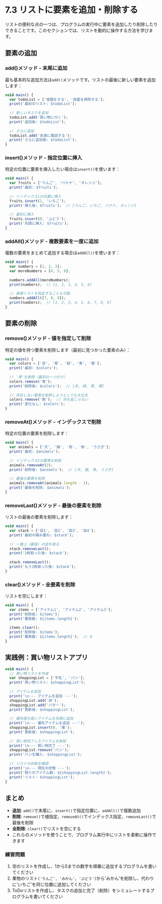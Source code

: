 # 7.3 リストに要素を追加・削除する

リストの便利な点の一つは、プログラムの実行中に要素を追加したり削除したりできることです。このセクションでは、リストを動的に操作する方法を学びます。

## 要素の追加

### add()メソッド - 末尾に追加

最も基本的な追加方法は`add()`メソッドです。リストの最後に新しい要素を追加します：

```javascript
void main() {
  var todoList = ['宿題をする', '部屋を掃除する'];
  print('最初のリスト: $todoList');
  
  // 新しいタスクを追加
  todoList.add('買い物に行く');
  print('追加後: $todoList');
  
  // さらに追加
  todoList.add('友達に電話する');
  print('さらに追加後: $todoList');
}
```

### insert()メソッド - 指定位置に挿入

特定の位置に要素を挿入したい場合は`insert()`を使います：

```javascript
void main() {
  var fruits = ['りんご', 'バナナ', 'オレンジ'];
  print('最初: $fruits');
  
  // インデックス1の位置に挿入
  fruits.insert(1, 'いちご');
  print('挿入後: $fruits');  // [りんご, いちご, バナナ, オレンジ]
  
  // 最初に挿入
  fruits.insert(0, 'ぶどう');
  print('先頭に挿入: $fruits');
}
```

### addAll()メソッド - 複数要素を一度に追加

複数の要素をまとめて追加する場合は`addAll()`を使います：

```javascript
void main() {
  var numbers = [1, 2, 3];
  var moreNumbers = [4, 5, 6];
  
  numbers.addAll(moreNumbers);
  print(numbers);  // [1, 2, 3, 4, 5, 6]
  
  // 直接リストを指定することも可能
  numbers.addAll([7, 8, 9]);
  print(numbers);  // [1, 2, 3, 4, 5, 6, 7, 8, 9]
}
```

## 要素の削除

### remove()メソッド - 値を指定して削除

特定の値を持つ要素を削除します（最初に見つかった要素のみ）：

```javascript
void main() {
  var colors = ['赤', '青', '緑', '青', '黄'];
  print('最初: $colors');
  
  // '青'を削除（最初の一つだけ）
  colors.remove('青');
  print('削除後: $colors');  // [赤, 緑, 青, 黄]
  
  // 存在しない要素を削除しようとしても大丈夫
  colors.remove('紫');  // 何も起こらない
  print('変化なし: $colors');
}
```

### removeAt()メソッド - インデックスで削除

特定の位置の要素を削除します：

```javascript
void main() {
  var animals = ['犬', '猫', '鳥', '魚', 'うさぎ'];
  print('最初: $animals');
  
  // インデックス2の要素を削除
  animals.removeAt(2);
  print('削除後: $animals');  // [犬, 猫, 魚, うさぎ]
  
  // 最後の要素を削除
  animals.removeAt(animals.length - 1);
  print('最後を削除: $animals');
}
```

### removeLast()メソッド - 最後の要素を削除

リストの最後の要素を削除します：

```javascript
void main() {
  var stack = ['皿1', '皿2', '皿3', '皿4'];
  print('最初の積み重ね: $stack');
  
  // 一番上（最後）の皿を取る
  stack.removeLast();
  print('1枚取った後: $stack');
  
  stack.removeLast();
  print('もう1枚取った後: $stack');
}
```

### clear()メソッド - 全要素を削除

リストを空にします：

```javascript
void main() {
  var items = ['アイテム1', 'アイテム2', 'アイテム3'];
  print('削除前: $items');
  print('要素数: ${items.length}');
  
  items.clear();
  print('削除後: $items');
  print('要素数: ${items.length}');  // 0
}
```

## 実践例：買い物リストアプリ

```javascript
void main() {
  // 買い物リストを作成
  var shoppingList = ['牛乳', 'パン'];
  print('買い物リスト: $shoppingList');
  
  // アイテムを追加
  print('\n--- アイテムを追加 ---');
  shoppingList.add('卵');
  shoppingList.add('バター');
  print('更新後: $shoppingList');
  
  // 優先度の高いアイテムを先頭に追加
  print('\n--- 優先アイテムを追加 ---');
  shoppingList.insert(0, '薬');
  print('更新後: $shoppingList');
  
  // 買い物完了したアイテムを削除
  print('\n--- 買い物完了 ---');
  shoppingList.remove('パン');
  print('パンを購入: $shoppingList');
  
  // リストの状態を確認
  print('\n--- 現在の状態 ---');
  print('残りのアイテム数: ${shoppingList.length}');
  print('リスト: $shoppingList');
}
```

## まとめ

- **追加**: `add()`で末尾に、`insert()`で指定位置に、`addAll()`で複数追加
- **削除**: `remove()`で値指定、`removeAt()`でインデックス指定、`removeLast()`で最後を削除
- **全削除**: `clear()`でリストを空にする
- これらのメソッドを使うことで、プログラム実行中にリストを柔軟に操作できます

### 練習問題

1. 空のリストを作成し、1から5までの数字を順番に追加するプログラムを書いてください
2. 果物のリスト`['りんご', 'みかん', 'ぶどう']`から'みかん'を削除し、代わりに'いちご'を同じ位置に追加してください
3. ToDoリストを作成し、タスクの追加と完了（削除）をシミュレートするプログラムを書いてください
